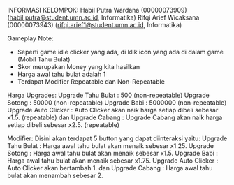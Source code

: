 INFORMASI KELOMPOK:
Habil Putra Wardana (00000073909) (habil.putra@student.umn.ac.id, Informatika)
Rifqi Arief Wicaksana (00000073943) (rifqi.arief1@student.umn.ac.id, Informatika)

Gameplay Note:
- Seperti game idle clicker yang ada, di klik icon yang ada di dalam game (Mobil Tahu Bulat)
- Skor merupakan Money yang kita hasilkan
- Harga awal tahu bulat adalah 1
- Terdapat Modifier Repeatable dan Non-Repeatable

Harga Upgrades:
Upgrade Tahu Bulat	: 500 (non-repeatable)
Upgrade Sotong		: 50000 (non-repeatable)
Upgrade Babi		: 5000000 (non-repeatable)
Upgrade Auto Clicker	: Auto Clicker akan naik harga setiap dibeli sebesar x1.5. (repeatable)
dan Upgrade Cabang	: Upgrade Cabang akan naik harga setiap dibeli sebesar x2.5. (repeatable)

Modifier:
Disini akan terdapat 5 button yang dapat diinteraksi yaitu: 
Upgrade Tahu Bulat	: Harga awal tahu bulat akan menaik sebesar x1.25.
Upgrade Sotong		: Harga awal tahu bulat akan menaik sebesar x1.5.
Upgrade Babi		: Harga awal tahu bulat akan menaik sebesar  x1.75.
Upgrade Auto Clicker	: Auto Clicker akan bertambah 1.
dan Upgrade Cabang	: Harga awal tahu bulat akan menambah sebesar 2.

